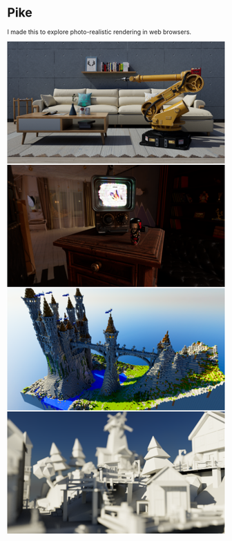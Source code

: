 # Pike

I made this to explore photo-realistic rendering in web browsers.

![Alt text](/screenshots/room.png)
![Alt text](/screenshots/tv.png)
![Alt text](/screenshots/minecraft.png)
![Alt text](/screenshots/village.png)